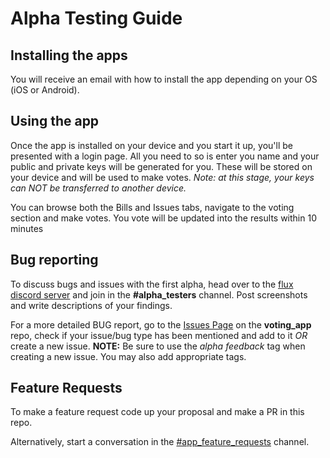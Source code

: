 # Alpha Testing Guide

## Installing the apps

You will receive an email with how to install the app depending on your OS (iOS or Android).

## Using the app

Once the app is installed on your device and you start it up, you'll be presented with a login page. All you need to so is enter you name and your public and private keys will be generated for you. These will be stored on your device and will be used to make votes. _Note: at this stage, your keys can NOT be transferred to another device._

You can browse both the Bills and Issues tabs, navigate to the voting section and make votes. You vote will be updated into the results within 10 minutes

## Bug reporting

To discuss bugs and issues with the first alpha, head over to the [flux discord server](https://discord.gg/xFMUTZw) and join in the **#alpha_testers** channel. Post screenshots and write descriptions of your findings.

For a more detailed BUG report, go to the [Issues Page](https://github.com/voteflux/voting_app/issues) on the **voting_app** repo, check if your issue/bug type has been mentioned and add to it *OR* create a new issue. **NOTE:** Be sure to use the *alpha feedback* tag when creating a new issue. You may also add appropriate tags.

## Feature Requests

To make a feature request code up your proposal and make a PR in this repo.

Alternatively, start a conversation in the [#app_feature_requests](https://discord.gg/xFMUTZw) channel.
